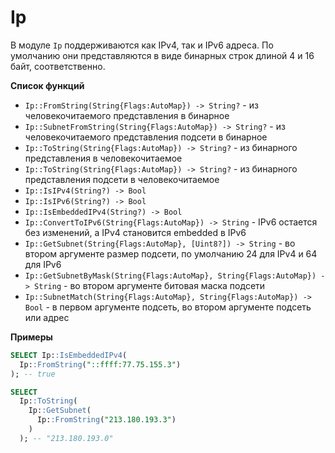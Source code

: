 # Ip
В модуле `Ip` поддерживаются как IPv4, так и IPv6 адреса. По умолчанию они представляются в виде бинарных строк длиной 4 и 16 байт, соответственно.

**Список функций**

* ```Ip::FromString(String{Flags:AutoMap}) -> String?``` - из человекочитаемого представления в бинарное
* ```Ip::SubnetFromString(String{Flags:AutoMap}) -> String?``` - из человекочитаемого представления подсети в бинарное
* ```Ip::ToString(String{Flags:AutoMap}) -> String?``` - из бинарного представления в человекочитаемое
* ```Ip::ToString(String{Flags:AutoMap}) -> String?``` - из бинарного представления подсети в человекочитаемое
* ```Ip::IsIPv4(String?) -> Bool```
* ```Ip::IsIPv6(String?) -> Bool```
* ```Ip::IsEmbeddedIPv4(String?) -> Bool```
* ```Ip::ConvertToIPv6(String{Flags:AutoMap}) -> String``` - IPv6 остается без изменений, а IPv4 становится embedded в IPv6
* ```Ip::GetSubnet(String{Flags:AutoMap}, [Uint8?]) -> String``` - во втором аргументе размер подсети, по умолчанию 24 для IPv4 и 64 для IPv6
* ```Ip::GetSubnetByMask(String{Flags:AutoMap}, String{Flags:AutoMap}) -> String``` - во втором аргументе битовая маска подсети
* ```Ip::SubnetMatch(String{Flags:AutoMap}, String{Flags:AutoMap}) -> Bool``` - в первом аргументе подсеть, во втором аргументе подсеть или адрес

**Примеры**

```sql
SELECT Ip::IsEmbeddedIPv4(
  Ip::FromString("::ffff:77.75.155.3")
); -- true

SELECT
  Ip::ToString(
    Ip::GetSubnet(
      Ip::FromString("213.180.193.3")
    )
  ); -- "213.180.193.0"
```
